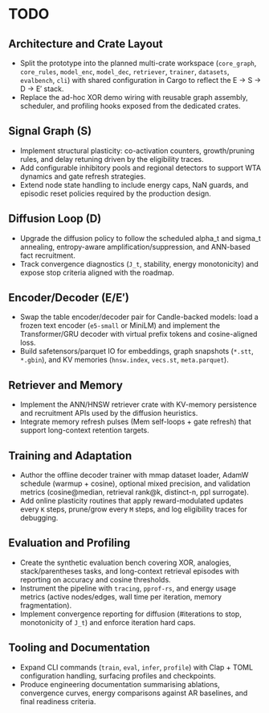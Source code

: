 # TODO

## Architecture and Crate Layout
- Split the prototype into the planned multi-crate workspace (`core_graph`, `core_rules`, `model_enc`, `model_dec`, `retriever`, `trainer`, `datasets`, `evalbench`, `cli`) with shared configuration in Cargo to reflect the E → S → D → E′ stack.
- Replace the ad-hoc XOR demo wiring with reusable graph assembly, scheduler, and profiling hooks exposed from the dedicated crates.

## Signal Graph (S)
- Implement structural plasticity: co-activation counters, growth/pruning rules, and delay retuning driven by the eligibility traces.
- Add configurable inhibitory pools and regional detectors to support WTA dynamics and gate refresh strategies.
- Extend node state handling to include energy caps, NaN guards, and episodic reset policies required by the production design.

## Diffusion Loop (D)
- Upgrade the diffusion policy to follow the scheduled alpha_t and sigma_t annealing, entropy-aware amplification/suppression, and ANN-based fact recruitment.
- Track convergence diagnostics (`J_t`, stability, energy monotonicity) and expose stop criteria aligned with the roadmap.

## Encoder/Decoder (E/E′)
- Swap the table encoder/decoder pair for Candle-backed models: load a frozen text encoder (`e5-small` or MiniLM) and implement the Transformer/GRU decoder with virtual prefix tokens and cosine-aligned loss.
- Build safetensors/parquet IO for embeddings, graph snapshots (`*.stt`, `*.gbin`), and KV memories (`hnsw.index`, `vecs.st`, `meta.parquet`).

## Retriever and Memory
- Implement the ANN/HNSW retriever crate with KV-memory persistence and recruitment APIs used by the diffusion heuristics.
- Integrate memory refresh pulses (Mem self-loops + gate refresh) that support long-context retention targets.

## Training and Adaptation
- Author the offline decoder trainer with mmap dataset loader, AdamW schedule (warmup + cosine), optional mixed precision, and validation metrics (cosine@median, retrieval rank@k, distinct-n, ppl surrogate).
- Add online plasticity routines that apply reward-modulated updates every `K` steps, prune/grow every `M` steps, and log eligibility traces for debugging.

## Evaluation and Profiling
- Create the synthetic evaluation bench covering XOR, analogies, stack/parentheses tasks, and long-context retrieval episodes with reporting on accuracy and cosine thresholds.
- Instrument the pipeline with `tracing`, `pprof-rs`, and energy usage metrics (active nodes/edges, wall time per iteration, memory fragmentation).
- Implement convergence reporting for diffusion (#iterations to stop, monotonicity of `J_t`) and enforce iteration hard caps.

## Tooling and Documentation
- Expand CLI commands (`train`, `eval`, `infer`, `profile`) with Clap + TOML configuration handling, surfacing profiles and checkpoints.
- Produce engineering documentation summarising ablations, convergence curves, energy comparisons against AR baselines, and final readiness criteria.
